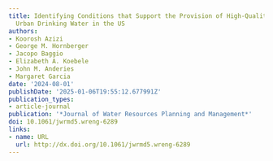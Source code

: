 ```yaml
---
title: Identifying Conditions that Support the Provision of High-Quality and Affordable
  Urban Drinking Water in the US
authors:
- Koorosh Azizi
- George M. Hornberger
- Jacopo Baggio
- Elizabeth A. Koebele
- John M. Anderies
- Margaret Garcia
date: '2024-08-01'
publishDate: '2025-01-06T19:55:12.677991Z'
publication_types:
- article-journal
publication: '*Journal of Water Resources Planning and Management*'
doi: 10.1061/jwrmd5.wreng-6289
links:
- name: URL
  url: http://dx.doi.org/10.1061/jwrmd5.wreng-6289
---
```


